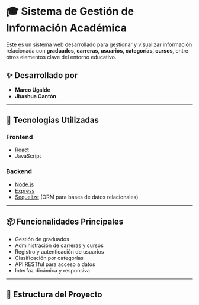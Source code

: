 # 🎓 Sistema de Gestión de Información Académica

Este es un sistema web desarrollado para gestionar y visualizar información relacionada con **graduados, carreras, usuarios, categorías, cursos**, entre otros elementos clave del entorno educativo.

## ✨ Desarrollado por

- **Marco Ugalde**
- **Jhashua Cantón**

---

## 🚀 Tecnologías Utilizadas

### Frontend
- [React](https://reactjs.org/)
- JavaScript

### Backend
- [Node.js](https://nodejs.org/)
- [Express](https://expressjs.com/)
- [Sequelize](https://sequelize.org/) (ORM para bases de datos relacionales)

---

## 📦 Funcionalidades Principales

- Gestión de graduados
- Administración de carreras y cursos
- Registro y autenticación de usuarios
- Clasificación por categorías
- API RESTful para acceso a datos
- Interfaz dinámica y responsiva

---

## 📁 Estructura del Proyecto

